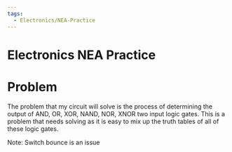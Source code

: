 ```yaml
---
tags:
  - Electronics/NEA-Practice
---
```

# Electronics NEA Practice

# Problem
The problem that my circuit will solve is the process of determining the output of AND, OR, XOR, NAND, NOR, XNOR two input logic gates.
This is a problem that needs solving as it is easy to mix up the truth tables of all of these logic gates.

Note: Switch bounce is an issue